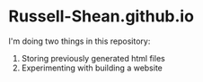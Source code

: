 # Russell-Shean.github.io
I'm doing two things in this repository:

1. Storing previously generated html files
2. Experimenting with building a website
